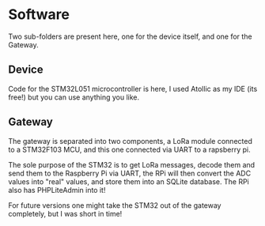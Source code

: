 # Software

Two sub-folders are present here, one for the device itself, and one for the Gateway.

## Device

Code for the STM32L051 microcontroller is here, I used Atollic as my IDE (its free!) but you can use anything you like.

## Gateway

The gateway is separated into two components, a LoRa module connected to a STM32F103 MCU, and this one connected via UART to a rapsberry pi.

The sole purpose of the STM32 is to get LoRa messages, decode them and send them to the Raspberry Pi via UART, the RPi will then convert the ADC values into "real" values, and store them into an SQLite database. The RPi also has PHPLiteAdmin into it!

For future versions one might take the STM32 out of the gateway completely, but I was short in time!

